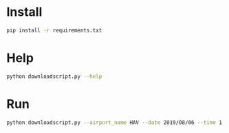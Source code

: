 
# Install

```bash
pip install -r requirements.txt
```


# Help

```bash
python downloadscript.py --help
```


# Run

```bash
python downloadscript.py --airport_name HAV --date 2019/08/06 --time 1 --output_option 1
```